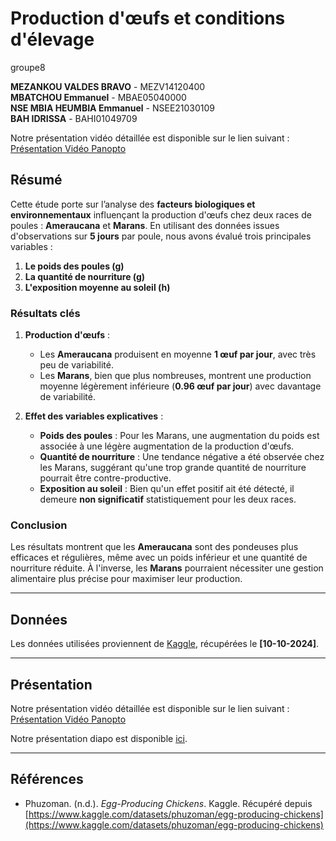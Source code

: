 Production d'œufs et conditions d'élevage
================

groupe8

**MEZANKOU VALDES BRAVO** - MEZV14120400  
**MBATCHOU Emmanuel** - MBAE05040000  
**NSE MBIA HEUMBIA Emmanuel** - NSEE21030109  
**BAH IDRISSA** - BAHI01049709 

Notre présentation vidéo détaillée est disponible sur le lien suivant :  
[Présentation Vidéo Panopto](https://uqac.ca.panopto.com/Panopto/Pages/Viewer.aspx?id=7dd80733-d2dc-4814-aa7b-b247004e5f5f)

## Résumé  

Cette étude porte sur l’analyse des **facteurs biologiques et environnementaux** influençant la production d'œufs chez deux races de poules : **Ameraucana** et **Marans**. En utilisant des données issues d'observations sur **5 jours** par poule, nous avons évalué trois principales variables :  
1. **Le poids des poules (g)**  
2. **La quantité de nourriture (g)**  
3. **L'exposition moyenne au soleil (h)**  

### Résultats clés  
1. **Production d'œufs** :  
   - Les **Ameraucana** produisent en moyenne **1 œuf par jour**, avec très peu de variabilité.  
   - Les **Marans**, bien que plus nombreuses, montrent une production moyenne légèrement inférieure (**0.96 œuf par jour**) avec davantage de variabilité.  

2. **Effet des variables explicatives** :  
   - **Poids des poules** : Pour les Marans, une augmentation du poids est associée à une légère augmentation de la production d'œufs.  
   - **Quantité de nourriture** : Une tendance négative a été observée chez les Marans, suggérant qu'une trop grande quantité de nourriture pourrait être contre-productive.  
   - **Exposition au soleil** : Bien qu'un effet positif ait été détecté, il demeure **non significatif** statistiquement pour les deux races.  

### Conclusion  
Les résultats montrent que les **Ameraucana** sont des pondeuses plus efficaces et régulières, même avec un poids inférieur et une quantité de nourriture réduite. À l'inverse, les **Marans** pourraient nécessiter une gestion alimentaire plus précise pour maximiser leur production.  

---

## Données  
Les données utilisées proviennent de [Kaggle](https://www.kaggle.com/datasets/phuzoman/egg-producing-chickens), récupérées le **[10-10-2024]**.

---

## Présentation  
Notre présentation vidéo détaillée est disponible sur le lien suivant :  
[Présentation Vidéo Panopto](https://uqac.ca.panopto.com/Panopto/Pages/Viewer.aspx?id=7dd80733-d2dc-4814-aa7b-b247004e5f5f)

Notre présentation diapo est disponible [ici](presentation/presentation.html).

---

## Références  
- Phuzoman. (n.d.). *Egg-Producing Chickens*. Kaggle. Récupéré depuis [https://www.kaggle.com/datasets/phuzoman/egg-producing-chickens](https://www.kaggle.com/datasets/phuzoman/egg-producing-chickens)  





